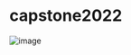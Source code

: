 # capstone2022
![image](https://user-images.githubusercontent.com/1714118/172503103-4e6b4a34-e110-4a3d-8684-dfc9f8b4757e.png)
